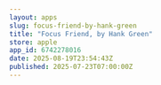 ```yaml
---
layout: apps
slug: focus-friend-by-hank-green
title: "Focus Friend, by Hank Green"
store: apple
app_id: 6742278016
date: 2025-08-19T23:54:43Z
published: 2025-07-23T07:00:00Z
---
```

